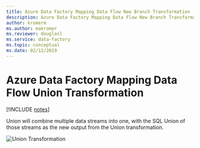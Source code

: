 ```yaml
---
title: Azure Data Factory Mapping Data Flow New Branch Transformation
description: Azure Data Factory Mapping Data Flow New Branch Transformation
author: kromerm
ms.author: makromer
ms.reviewer: douglasl
ms.service: data-factory
ms.topic: conceptual
ms.date: 02/12/2019
---
```


# Azure Data Factory Mapping Data Flow Union Transformation

[!INCLUDE [notes](../../includes/data-factory-data-flow-preview.md)]

Union will combine multiple data streams into one, with the SQL Union of those streams as the new output from the Union transformation.

![Union Transformation](media/data-flow/union.png "Union")

